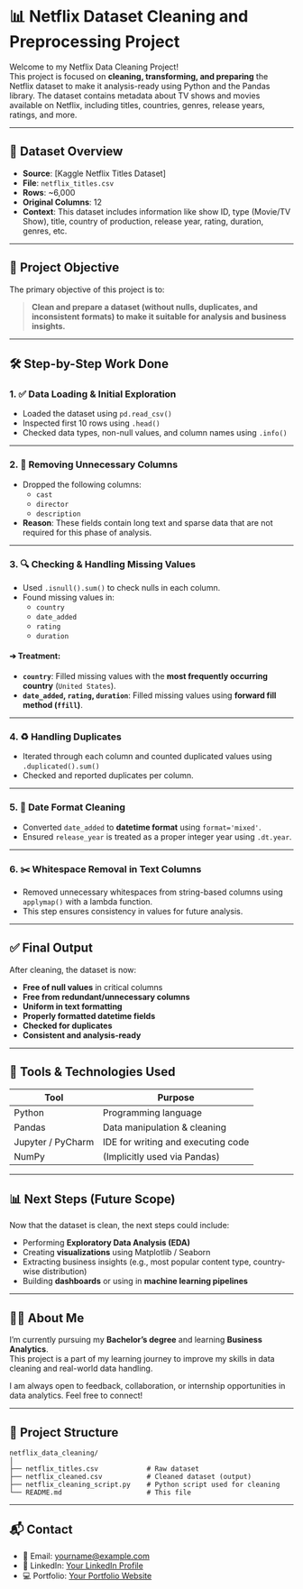 # 📊 Netflix Dataset Cleaning and Preprocessing Project

Welcome to my Netflix Data Cleaning Project!  
This project is focused on **cleaning, transforming, and preparing** the Netflix dataset to make it analysis-ready using Python and the Pandas library. The dataset contains metadata about TV shows and movies available on Netflix, including titles, countries, genres, release years, ratings, and more.

---

## 📁 Dataset Overview

- **Source**: [Kaggle Netflix Titles Dataset]
- **File**: `netflix_titles.csv`
- **Rows**: ~6,000
- **Original Columns**: 12
- **Context**: This dataset includes information like show ID, type (Movie/TV Show), title, country of production, release year, rating, duration, genres, etc.

---

## 🏯 Project Objective

The primary objective of this project is to:
> **Clean and prepare a dataset (without nulls, duplicates, and inconsistent formats) to make it suitable for analysis and business insights.**

---

## 🛠️ Step-by-Step Work Done

### 1. ✅ **Data Loading & Initial Exploration**
- Loaded the dataset using `pd.read_csv()`
- Inspected first 10 rows using `.head()`
- Checked data types, non-null values, and column names using `.info()`

---

### 2. 🧹 **Removing Unnecessary Columns**
- Dropped the following columns:
  - `cast`
  - `director`
  - `description`
- **Reason**: These fields contain long text and sparse data that are not required for this phase of analysis.

---

### 3. 🔍 **Checking & Handling Missing Values**
- Used `.isnull().sum()` to check nulls in each column.
- Found missing values in:
  - `country`
  - `date_added`
  - `rating`
  - `duration`

#### ➔ Treatment:
- **`country`**: Filled missing values with the **most frequently occurring country** (`United States`).
- **`date_added`, `rating`, `duration`**: Filled missing values using **forward fill method (`ffill`)**.

---

### 4. ♻️ **Handling Duplicates**
- Iterated through each column and counted duplicated values using `.duplicated().sum()`
- Checked and reported duplicates per column.

---

### 5. 📅 **Date Format Cleaning**
- Converted `date_added` to **datetime format** using `format='mixed'`.
- Ensured `release_year` is treated as a proper integer year using `.dt.year`.

---

### 6. ✂️ **Whitespace Removal in Text Columns**
- Removed unnecessary whitespaces from string-based columns using `applymap()` with a lambda function.
- This step ensures consistency in values for future analysis.

---

## ✅ Final Output

After cleaning, the dataset is now:
- **Free of null values** in critical columns
- **Free from redundant/unnecessary columns**
- **Uniform in text formatting**
- **Properly formatted datetime fields**
- **Checked for duplicates**
- **Consistent and analysis-ready**

---

## 📌 Tools & Technologies Used

| Tool        | Purpose                                |
|-------------|----------------------------------------|
| Python      | Programming language                   |
| Pandas      | Data manipulation & cleaning           |
| Jupyter / PyCharm | IDE for writing and executing code |
| NumPy       | (Implicitly used via Pandas)           |

---

## 📊 Next Steps (Future Scope)

Now that the dataset is clean, the next steps could include:
- Performing **Exploratory Data Analysis (EDA)**
- Creating **visualizations** using Matplotlib / Seaborn
- Extracting business insights (e.g., most popular content type, country-wise distribution)
- Building **dashboards** or using in **machine learning pipelines**

---

## 👩‍💼 About Me

I’m currently pursuing my **Bachelor’s degree** and learning **Business Analytics**.  
This project is a part of my learning journey to improve my skills in data cleaning and real-world data handling.

I am always open to feedback, collaboration, or internship opportunities in data analytics. Feel free to connect!

---

## 📂 Project Structure

```
netflix_data_cleaning/
│
├── netflix_titles.csv            # Raw dataset
├── netflix_cleaned.csv           # Cleaned dataset (output)
├── netflix_cleaning_script.py    # Python script used for cleaning
└── README.md                     # This file
```

---

## 📬 Contact

- 📧 Email: yourname@example.com
- 🔗 LinkedIn: [Your LinkedIn Profile](#)
- 💻 Portfolio: [Your Portfolio Website](#)
